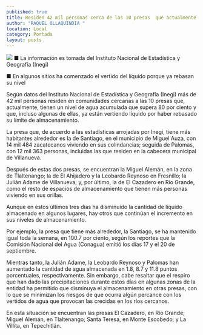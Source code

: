 ```yaml
---
published: true
title: Residen 42 mil personas cerca de las 10 presas  que actualmente tienen mayor almacenamiento
author: "RAQUEL OLLAQUINDIA "
location: Local
category: Portada
layout: posts
---
```


![](http://i.imgur.com/SAMbZw6m.jpg)
■ La información es tomada del Instituto Nacional de Estadística y Geografía (Inegi)

■ En algunos sitios ha comenzado el vertido del líquido porque ya rebasan su nivel

Según datos del Instituto Nacional de Estadística y Geografía (Inegi) más de 42 mil personas residen en comunidades cercanas a las 10 presas que, actualmente, tienen un nivel de agua acumulada que supera 80 por ciento y que, incluso algunas de ellas, ya están vertiendo líquido por haber rebasado su límite de almacenamiento.

La presa que, de acuerdo a las estadísticas arrojadas por Inegi, tiene más habitantes alrededor es la de Santiago, en el municipio de Miguel Auza, con 14 mil 484 zacatecanos viviendo en sus colindancias; seguida de Palomas, con 12 mil 363 personas, incluidas las que residen en la cabecera municipal de Villanueva.

Después de estas dos presas, se encuentran la Miguel Alemán, en la zona de Tlaltenango; la de El Ahijadero y la Leobardo Reynoso en Fresnillo; la Julián Adame de Villanueva; y, por último, la de El Cazadero en Río Grande, como el resto de espacios de almacenamiento que tienen más personas viviendo en sus orillas.

Aunque en estos últimos tres días ha disminuido la cantidad de líquido almacenado en algunos lugares, hay otros que continúan el incremento en sus niveles de
almacenamiento.

Por ejemplo, la presa que tiene más alrededor, la Santiago, se ha mantenido igual toda la semana, en 100.7 por ciento, según los reportes que la Comisión Nacional del Agua (Conagua) emitió los días 17 y el 20 de septiembre.

Mientras tanto, la Julián Adame, la Leobardo Reynoso y Palomas han aumentado la cantidad de agua almacenada en 1.8, 8.7 y 11.8 puntos porcentuales, respectivamente.
Sin embargo, cabe resaltar que el respiro que han dado las precipitaciones durante estos días en algunas zonas de la entidad ha permitido que disminuya el almacenamiento en otras presas, con lo que se minimizan los riesgos de que ocurra algún percance con los vertidos de agua que provocan las crecidas en los ríos cercanos.

En esta situación se encuentran las presas El Cazadero, en Río Grande; Miguel Alemán, en Tlaltenango; Santa Teresa, en Monte Escobedo; y La Villita, en Tepechitlán.
